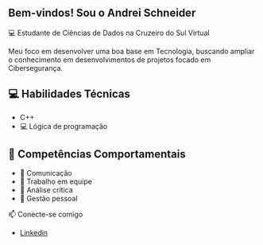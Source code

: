 ## Bem-vindos! Sou o Andrei Schneider

💻 Estudante de Ciências de Dados na Cruzeiro do Sul Virtual

Meu foco em desenvolver uma boa base em Tecnologia, buscando ampliar o conhecimento em desenvolvimentos de projetos focado em Cibersegurança.

## 💻 Habilidades Técnicas
- C++
- 💻 Lógica de programação

## 🧠 Competências Comportamentais
- 💬 Comunicação
- 🤝 Trabalho em equipe
- 🧠 Análise crítica
- 🧠 Gestão pessoal

📫 Conecte-se comigo
- <a href="[url](https://www.linkedin.com/in/andrei-hneda-66590b37b/)">Linkedin</a>

